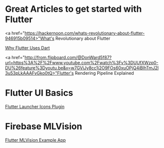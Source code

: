# Great Articles to get started with Flutter

<a href="https://hackernoon.com/whats-revolutionary-about-flutter-946915b09514>"What's Revolutionary about Flutter</a>

<a href="https://hackernoon.com/why-flutter-uses-dart-dd635a054ebf">Why Flutter Uses Dart</a>

<a href="http://from.flipboard.com/@DonWard5f87?url=https%3A%2F%2Fwww.youtube.com%2Fwatch%3Fv%3DUUfXWzp0-DU%26feature%3Dyoutu.be&v=w7GViJy8cc1j2O9FOs60xuOPjQ4iBlhTmJ2l3u53pLkAAAFvGko0tQ>"Flutter's Rendering Pipeline Explained</a>

# Flutter UI Basics

<a href="https://pub.dev/packages/flutter_launcher_icons">Flutter Launcher Icons Plugin</a>

# Firebase MLVision

<a href="https://github.com/FirebaseExtended/flutterfire/tree/master/packages/firebase_ml_vision/example">Flutter MLVision Example App</a>
